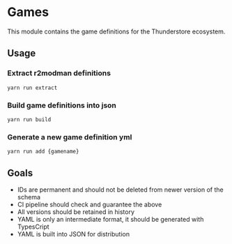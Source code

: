 # Games

This module contains the game definitions for the Thunderstore
ecosystem.

## Usage

### Extract r2modman definitions

```
yarn run extract
```

### Build game definitions into json

```
yarn run build
```

### Generate a new game definition yml

```
yarn run add {gamename}
```

## Goals

- IDs are permanent and should not be deleted from newer version of the schema
- CI pipeline should check and guarantee the above
- All versions should be retained in history
- YAML is only an intermediate format, it should be generated with TypesCript
- YAML is built into JSON for distribution
